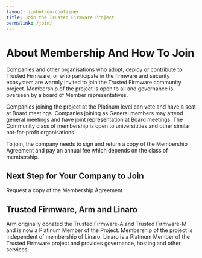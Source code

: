 ```yaml
---
layout: jumbotron-container
title: Join the Trusted Firmware Project
permalink: /join/
---
```

# About Membership And How To Join

Companies and other organisations who adopt, deploy or contribute to Trusted Firmware, or who participate in the firmware and security ecosystem are warmly invited to join the Trusted Firmware community project. Membership of the project is open to all and governance is overseen by a board of Member representatives.

Companies joining the project at the Platinum level can vote and have a seat at Board meetings. Companies joining as General members may attend general meetings and have joint representation at Board meetings. The Community class of membership is open to universitities and other similar not-for-profit organisations.

To join, the company needs to sign and return a copy of the Membership Agreement and pay an annual fee which depends on the class of membership.

## Next Step for Your Company to Join

Request a copy of the Membership Agreement

## Trusted Firmware, Arm and Linaro

Arm originally donated the Trusted Firmware-A and Trusted Firmware-M and is now a Platinum Member of the Project. Membership of the project is independent of membership of Linaro. Linaro is a Platinum Member of the Trusted Firmware project and provides governance, hosting and other services.
